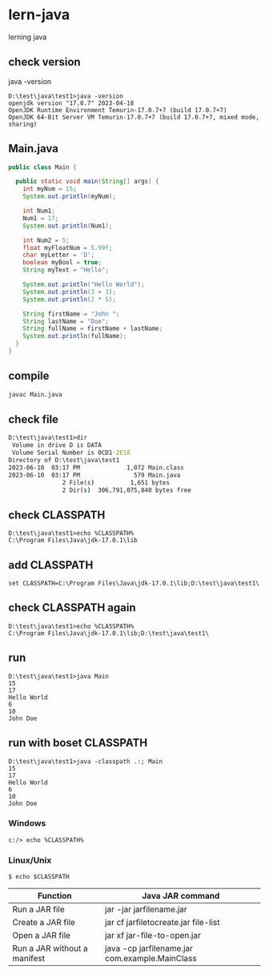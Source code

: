 # lern-java
lerning java

## check version

java -version

```
D:\test\java\test1>java -version
openjdk version "17.0.7" 2023-04-18
OpenJDK Runtime Environment Temurin-17.0.7+7 (build 17.0.7+7)
OpenJDK 64-Bit Server VM Temurin-17.0.7+7 (build 17.0.7+7, mixed mode, sharing)
```

## Main.java

```java
public class Main {

  public static void main(String[] args) {
    int myNum = 15;
    System.out.println(myNum);

    int Num1;
    Num1 = 17;
    System.out.println(Num1);

    int Num2 = 5;
    float myFloatNum = 5.99f;
    char myLetter = 'D';
    boolean myBool = true;
    String myText = "Hello";

    System.out.println("Hello World");
    System.out.println(3 + 3);
    System.out.println(2 * 5);

    String firstName = "John ";
    String lastName = "Doe";
    String fullName = firstName + lastName;
    System.out.println(fullName);
  }
}

```

## compile

```sh
javac Main.java
```

## check file 

```bat
D:\test\java\test1>dir
 Volume in drive D is DATA
 Volume Serial Number is 0CD1-2E18
Directory of D:\test\java\test1
2023-06-10  03:17 PM             1,072 Main.class
2023-06-10  03:17 PM               579 Main.java
               2 File(s)          1,651 bytes
               2 Dir(s)  306,791,075,840 bytes free
```

## check CLASSPATH 

```
D:\test\java\test1>echo %CLASSPATH%
C:\Program Files\Java\jdk-17.0.1\lib
```

## add CLASSPATH

```
set CLASSPATH=C:\Program Files\Java\jdk-17.0.1\lib;D:\test\java\test1\
```

## check CLASSPATH again

```
D:\test\java\test1>echo %CLASSPATH%
C:\Program Files\Java\jdk-17.0.1\lib;D:\test\java\test1\
```

## run 

```
D:\test\java\test1>java Main
15
17
Hello World
6
10
John Doe
```

## run with boset CLASSPATH

```
D:\test\java\test1>java -classpath .:; Main
15
17
Hello World
6
10
John Doe
```

### Windows

```
c:/> echo %CLASSPATH%
```

### Linux/Unix

```
$ echo $CLASSPATH
```

|Function	| Java JAR command|
|--|--|
|Run a JAR file	| jar -jar jarfilename.jar|
|Create a JAR file	| jar cf jarfiletocreate.jar file-list|
|Open a JAR file	| jar xf jar-file-to-open.jar|
|Run a JAR without a manifest	| java -cp jarfilename.jar com.example.MainClass|

